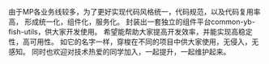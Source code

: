 由于MP各业务线较多，为了更好实现代码风格统一，代码规范，以及代码复用率高，
  形成统一化，组件化，服务化。
  封装出一套独立的组件平台common-yb-fish-utils，供大家开发使用。
  希望能帮助大家提高开发效率，并能实现高稳定性，高可用性。
  如它的名字一样，穿梭在不同的项目中供大家使用，无侵入，无感知。
  同时也欢迎对技术热爱的同学加入，一起提升，一起维护起来。
  
